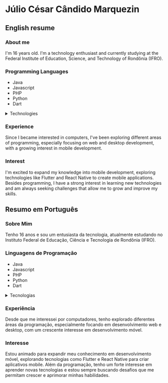 # Júlio César Cândido Marquezin

## English resume

### About me

I'm 16 years old. I'm a technology enthusiast and currently studying at the Federal Institute of Education, Science, and Technology of Rondônia (IFRO). 

### Programming Languages

- Java
- Javascript
- PHP
- Python
- Dart

<details> 
<summary>Technologies</summary>

#### Java 

- Maven
- JavaFX
- JBDC
- JPA
- Spring Boot

#### JavaScript

- React
- React Native
- NodeJs
- Express
- Fastify

#### PHP

- Laravel

#### Python

- Flet
- Kivy
- Django
- Flask
- FastApi

#### Dart

- Flutter

</details> 

### Experience

Since I became interested in computers, I've been exploring different areas of programming, especially focusing on web and desktop development, with a growing interest in mobile development.

### Interest

I'm excited to expand my knowledge into mobile development, exploring technologies like Flutter and React Native to create mobile applications. Besides programming, I have a strong interest in learning new technologies and am always seeking challenges that allow me to grow and improve my skills.

## Resumo em Português

### Sobre Mim

Tenho 16 anos e sou um entusiasta da tecnologia, atualmente estudando no Instituto Federal de Educação, Ciência e Tecnologia de Rondônia (IFRO).

### Linguagens de Programação

- Java
- Javascript
- PHP
- Python
- Dart

<details> 
<summary>Tecnologias</summary>

#### Java 

- Maven
- JavaFX
- JBDC
- JPA
- Spring Boot

#### JavaScript

- React
- React Native
- NodeJs
- Express
- Fastify

#### PHP

- Laravel

#### Python

- Flet
- Kivy
- Django
- Flask
- FastApi

#### Dart

- Flutter

</details> 

### Experiência

Desde que me interessei por computadores, tenho explorado diferentes áreas da programação, especialmente focando em desenvolvimento web e desktop, com um crescente interesse em desenvolvimento móvel.

### Interesse

Estou animado para expandir meu conhecimento em desenvolvimento móvel, explorando tecnologias como Flutter e React Native para criar aplicativos mobile. Além da programação, tenho um forte interesse em aprender novas tecnologias e estou sempre buscando desafios que me permitam crescer e aprimorar minhas habilidades.
